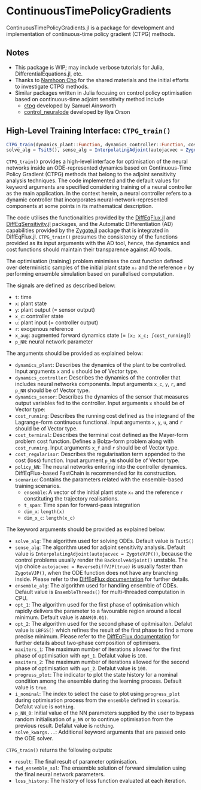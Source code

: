 # ContinuousTimePolicyGradients
ContinuousTimePolicyGradients.jl is a package for development and implementation of continuous-time policy gradient (CTPG) methods.

## Notes
- This package is WIP; may include verbose tutorials for Julia, DifferentialEquations.jl, etc.
- Thanks to [Namhoon Cho](https://github.com/nhcho91) for the shared materials and the initial efforts to investigate CTPG methods.
- Similar packages written in Julia focusing on control policy optimisation based on continuous-time adjoint sensitivity method include
    - [ctpg](https://github.com/samuela/ctpg) developed by Samuel Ainsworth
    - [control_neuralode](https://github.com/IlyaOrson/control_neuralode) developed by Ilya Orson

## High-Level Training Interface: `CTPG_train()`
```julia
CTPG_train(dynamics_plant::Function, dynamics_controller::Function, cost_running::Function, cost_terminal::Function, cost_regularisor::Function, policy_NN, scenario; 
solve_alg = Tsit5(), sense_alg = InterpolatingAdjoint(autojacvec = ZygoteVJP()), ensemble_alg = EnsembleThreads(), opt_1 = ADAM(0.01), opt_2 = LBFGS(), maxiters_1 = 100, maxiters_2 = 100, progress_plot = true, solve_kwargs...)
```

`CTPG_train()` provides a high-level interface for optimisation of the neural networks inside an ODE-represented dynamics based on Continuous-Time Policy Gradient (CTPG) methods that belong to the adjoint sensitivity analysis techniques. The code implemented and the default values for keyword arguments are specified considering training of a neural controller as the main application. In the context herein, a neural controller refers to a dynamic controller that incorporates neural-network-represented components at some points in its mathematical description.

The code utilises the functionalities provided by the [DiffEqFlux.jl](https://github.com/SciML/DiffEqFlux.jl) and [DiffEqSensitivity.jl](https://github.com/SciML/DiffEqSensitivity.jl) packages, and the Automatic Differentiation (AD) capabilities provided by the [Zygote.jl](https://github.com/FluxML/Zygote.jl) package that is integrated in DiffEqFlux.jl. `CTPG_train()` presumes the consistency of the functions provided as its input arguments with the AD tool, hence, the dynamics and cost functions should maintain their transparence against AD tools.

The optimisation (training) problem minimises the cost function defined over deterministic samples of the initial plant state `x₀` and the reference `r` by performing ensemble simulation based on parallelised computation.

The signals are defined as described below:

- `t`: time
- `x`: plant state
- `y`: plant output (= sensor output)
- `x_c`: controller state
- `u`: plant input (= controller output)
- `r`: exogenous reference
- `x_aug`: augmented forward dynamics state (= `[x; x_c; ∫cost_running]`)
- `p_NN`: neural network parameter

The arguments should be provided as explained below:

- `dynamics_plant`: Describes the dynamics of the plant to be controlled. Input arguments `x` and `u` should be of Vector type.
- `dynamics_controller`: Describes the dynamics of the controller that includes neural networks components. Input arguments `x_c`, `y`, `r`, and `p_NN` should be of Vector type.
- `dynamics_sensor`: Describes the dynamics of the sensor that measures output variables fed to the controller. Input arguments `x` should be of Vector type: 
- `cost_running`: Describes the running cost defined as the integrand of the Lagrange-form continuous functional. Input arguments `x`, `y`, `u`, and `r` should be of Vector type.
- `cost_terminal`: Describes the terminal cost defined as the Mayer-form problem cost function. Defines a Bolza-form problem along with `cost_running`. Input arguments `x_f` and `r` should be of Vector type.
- `cost_regularisor`: Describes the regularisation term appended to the cost (loss) function. Input argument `p_NN` should be of Vector type.
- `policy_NN`: The neural networks entering into the controller dynamics. DiffEqFlux-based FastChain is recommended for its construction.
- `scenario`: Contains the parameters related with the ensemble-based training scenarios.
    - `ensemble`: A vector of the initial plant state `x₀` and the reference `r` constituting the trajectory realisations.
    - `t_span`: Time span for forward-pass integration
    - `dim_x`: `length(x)`
    - `dim_x_c`: `length(x_c)`

The keyword arguments should be provided as explained below:

- `solve_alg`: The algorithm used for solving ODEs. Default value is `Tsit5()`
- `sense_alg`: The algorithm used for adjoint sensitivity analysis. Default value is `InterpolatingAdjoint(autojacvec = ZygoteVJP())`, because the control problems usually render the `BacksolveAdjoint()` unstable. The vjp choice `autojacvec = ReverseDiffVJP(true)` is usually faster than `ZygoteVJP()`, when the ODE function does not have any branching inside. Please refer to the [DiffEqFlux documentation](https://diffeqflux.sciml.ai/dev/ControllingAdjoints/) for further details. 
- `ensemble_alg`: The algorithm used for handling ensemble of ODEs. Default value is `EnsembleThreads()` for multi-threaded computation in CPU.
- `opt_1`: The algorithm used for the first phase of optimisation which rapidly delivers the parameter to a favourable region around a local minimum. Default value is `ADAM(0.01)`.
- `opt_2`: The algorithm used for the second phase of opitmisaiton. Defalut value is `LBFGS()` which refines the result of the first phase to find a more precise minimum. Please refer to the [DiffEqFlux documentation](https://diffeqflux.sciml.ai/dev/sciml_train/) for further details about two-phase composition of optimisers.
- `maxiters_1`: The maximum number of iterations allowed for the first phase of optimisation with `opt_1`. Defalut value is `100`.
- `maxiters_2`: The maximum number of iterations allowed for the second phase of optimisation with `opt_2`. Defalut value is `100`.
- `progress_plot`: The indicator to plot the state history for a nominal condition among the ensemble during the learning process. Default value is `true`.
- `i_nominal`: The index to select the case to plot using `progress_plot` during optimisation process from the `ensemble` defined in `scenario`. Defalut value is `nothing`.
- `p_NN_0`: Initial value of the NN parameters supplied by the user to bypass random initialisation of `p_NN` or to continue optimisation from the previous result. Defalut value is `nothing`.
- `solve_kwargs...`: Additional keyword arguments that are passed onto the ODE solver.

`CTPG_train()` returns the following outputs:

- `result`: The final result of parameter optimisation.
- `fwd_ensemble_sol`: The ensemble solution of forward simulation using the final neural network parameters.
- `loss_history`: The history of loss function evaluated at each iteration.